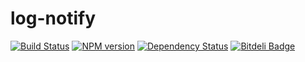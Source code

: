 # log-notify

[![Build Status](https://travis-ci.org/jamsyoung/log-notify.png)](https://travis-ci.org/jamsyoung/log-notify)
[![NPM version](https://badge.fury.io/js/log-notify.png)](http://badge.fury.io/js/log-notify)
[![Dependency Status](https://gemnasium.com/jamsyoung/log-notify.png)](https://gemnasium.com/jamsyoung/log-notify)
[![Bitdeli Badge](https://d2weczhvl823v0.cloudfront.net/jamsyoung/log-notify/trend.png)](https://bitdeli.com/free "Bitdeli Badge")

<!--
[![NPM](https://nodei.co/npm/log-notify.png?downloads=true&stars=true)](https://nodei.co/npm/log-notify/)
-->

